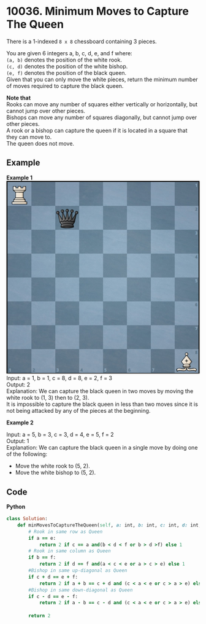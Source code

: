 # 10036. Minimum Moves to Capture The Queen
There is a 1-indexed `8 x 8` chessboard containing 3 pieces.  

You are given 6 integers a, b, c, d, e, and f where:  
`(a, b)` denotes the position of the white rook.  
`(c, d)` denotes the position of the white bishop.  
`(e, f)` denotes the position of the black queen.  
Given that you can only move the white pieces, return the minimum number of moves required to capture the black queen.  

**Note that**  
Rooks can move any number of squares either vertically or horizontally, but cannot jump over other pieces.  
Bishops can move any number of squares diagonally, but cannot jump over other pieces.  
A rook or a bishop can capture the queen if it is located in a square that they can move to.  
The queen does not move.
 
## Example
**Example 1**  
![Image](https://github.com/Adalyne/Leetcode/blob/63a633e9e5038f01cbfd9970aa1617da6891fe06/Others/Image/CaptureTheQueen_ex1.png)  
Input: a = 1, b = 1, c = 8, d = 8, e = 2, f = 3  
Output: 2  
Explanation: We can capture the black queen in two moves by moving the white rook to (1, 3) then to (2, 3).  
It is impossible to capture the black queen in less than two moves since it is not being attacked by any of the pieces at the beginning.  

**Example 2**  

Input: a = 5, b = 3, c = 3, d = 4, e = 5, f = 2  
Output: 1  
Explanation: We can capture the black queen in a single move by doing one of the following:   
- Move the white rook to (5, 2).  
- Move the white bishop to (5, 2).

## Code
**Python**  
```ruby
class Solution:
    def minMovesToCaptureTheQueen(self, a: int, b: int, c: int, d: int, e: int, f: int) -> int:
        # Rook in same row as Queen
        if a == e:
            return 2 if c == a and(b < d < f or b > d >f) else 1
        # Rook in same column as Queen
        if b == f:
            return 2 if d == f and(a < c < e or a > c > e) else 1
        #Bishop in same up-diagonal as Queen
        if c + d == e + f:
            return 2 if a + b == c + d and (c < a < e or c > a > e) else 1
        #Bishop in same down-diagonal as Queen
        if c - d == e - f:
            return 2 if a - b == c - d and (c < a < e or c > a > e) else 1
        
        return 2
```
